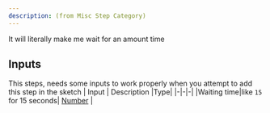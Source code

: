 ```yaml
---
description: (from Misc Step Category)
---
```

It will literally make me wait for an amount time

## Inputs
This steps, needs some inputs to work properly when you attempt to add this step in the sketch
| Input      | Description |Type|
|-|-|-|
|Waiting time|like `15` for 15 seconds| [ Number](../inputs/number.md) |